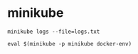 # minikube


    minikube logs --file=logs.txt

    eval $(minikube -p minikube docker-env)


    

